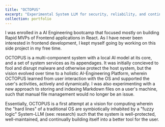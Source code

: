 ```yaml
---
title: "OCTOPUS"
excerpt: "Experimental System LLM for security, reliability, and continous optimization to user needs<br/><img src='/images/tentacle.jpg'>"
collection: portfolio
---
```


I was enrolled in a AI Engineering bootcamp that focused mostly on building Rapid MVPs of Frontend applications in React. As I have never been interested in frontend development, I kept myself going by working on this side project in my free time.

OCTOPUS is a multi-component system with a local AI model at its core, and a set of system services as its appendages. It was initially concieved to fool and disrupt malware and otherwise protect the host system, but the vision evolved over time to a holistic AI-Engineering Platform, wherein OCTOPUS learned from user interaction with the OS and supported the user's activities, actively and dynamically. I was also experimenting with a new approach to storing and indexing Markdown files on a user's machine, such that manual file management would no longer be an issue.

Essentially, OCTOPUS is a first attempt at a vision for computing wherein the "hard lines" of a traditional OS are symbiotically inhabited by a "fuzzy logic" System-LLM (see: research) such that the system is well-protected, well-maintained, and continually building itself into a better tool for the user.
